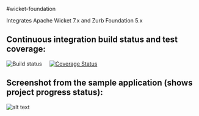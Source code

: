 #wicket-foundation

Integrates Apache Wicket 7.x and Zurb Foundation 5.x



## Continuous integration build status and test coverage:

![Build status](https://travis-ci.org/iluwatar/wicket-foundation.svg?branch=master)
&nbsp;&nbsp;&nbsp;
[![Coverage Status](https://coveralls.io/repos/iluwatar/wicket-foundation/badge.png?branch=master)](https://coveralls.io/r/iluwatar/wicket-foundation?branch=master)



## Screenshot from the sample application (shows project progress status):

![alt text](https://github.com/iluwatar/wicket-foundation/blob/master/catalog.jpg "Samples catalog")

